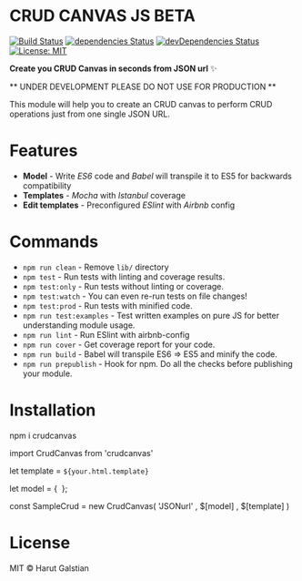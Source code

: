 # CRUD CANVAS JS BETA

[![Build Status](https://travis-ci.org/flexdinesh/npm-module-boilerplate.svg?branch=master)](https://travis-ci.org/flexdinesh/npm-module-boilerplate) [![dependencies Status](https://david-dm.org/flexdinesh/npm-module-boilerplate/status.svg)](https://david-dm.org/flexdinesh/npm-module-boilerplate) [![devDependencies Status](https://david-dm.org/flexdinesh/npm-module-boilerplate/dev-status.svg)](https://david-dm.org/flexdinesh/npm-module-boilerplate?type=dev) [![License: MIT](https://img.shields.io/badge/License-MIT-blue.svg)](https://opensource.org/licenses/MIT)

**Create you CRUD Canvas in seconds from JSON url** ✨

** UNDER DEVELOPMENT PLEASE DO NOT USE FOR PRODUCTION **

This module will help you to create an CRUD canvas to perform CRUD operations just from one single JSON URL.

# Features

* **Model** - Write _ES6_ code and _Babel_ will transpile it to ES5 for backwards compatibility
* **Templates** - _Mocha_ with _Istanbul_ coverage
* **Edit templates** - Preconfigured _ESlint_ with _Airbnb_ config

# Commands
- `npm run clean` - Remove `lib/` directory
- `npm test` - Run tests with linting and coverage results.
- `npm test:only` - Run tests without linting or coverage.
- `npm test:watch` - You can even re-run tests on file changes!
- `npm test:prod` - Run tests with minified code.
- `npm run test:examples` - Test written examples on pure JS for better understanding module usage.
- `npm run lint` - Run ESlint with airbnb-config
- `npm run cover` - Get coverage report for your code.
- `npm run build` - Babel will transpile ES6 => ES5 and minify the code.
- `npm run prepublish` - Hook for npm. Do all the checks before publishing your module.

# Installation

npm i crudcanvas

import CrudCanvas from 'crudcanvas'​

let template = `${your.html.template}`


let model = {
​
};

const SampleCrud = new CrudCanvas( 'JSONurl' ,  $[model] , $[template]    )


# License

MIT © Harut Galstian
